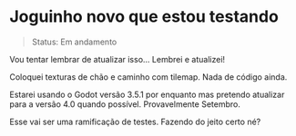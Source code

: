 # Joguinho novo que estou testando

> Status: Em andamento

Vou tentar lembrar de atualizar isso... Lembrei e atualizei!

Coloquei texturas de chão e caminho com tilemap. Nada de código ainda.

Estarei usando o Godot versão 3.5.1 por enquanto mas pretendo atualizar para a versão 4.0 quando possível. Provavelmente Setembro.

Esse vai ser uma ramificação de testes. Fazendo do jeito certo né?